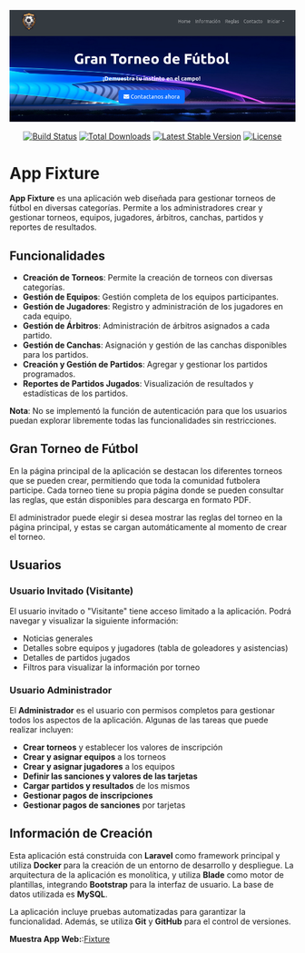 <p align="center">
  <img src="public/img/Torneo_Futbol.png" alt="Logo">
</p>
<p align="center">
<a href="https://github.com/laravel/framework/actions"><img src="https://github.com/laravel/framework/workflows/tests/badge.svg" alt="Build Status"></a>
<a href="https://packagist.org/packages/laravel/framework"><img src="https://img.shields.io/packagist/dt/laravel/framework" alt="Total Downloads"></a>
<a href="https://packagist.org/packages/laravel/framework"><img src="https://img.shields.io/packagist/v/laravel/framework" alt="Latest Stable Version"></a>
<a href="https://packagist.org/packages/laravel/framework"><img src="https://img.shields.io/packagist/l/laravel/framework" alt="License"></a>
</p>

# App Fixture

**App Fixture** es una aplicación web diseñada para gestionar torneos de fútbol en diversas categorías. Permite a los administradores crear y gestionar torneos, equipos, jugadores, árbitros, canchas, partidos y reportes de resultados.

## Funcionalidades

- **Creación de Torneos**: Permite la creación de torneos con diversas categorías.
- **Gestión de Equipos**: Gestión completa de los equipos participantes.
- **Gestión de Jugadores**: Registro y administración de los jugadores en cada equipo.
- **Gestión de Árbitros**: Administración de árbitros asignados a cada partido.
- **Gestión de Canchas**: Asignación y gestión de las canchas disponibles para los partidos.
- **Creación y Gestión de Partidos**: Agregar y gestionar los partidos programados.
- **Reportes de Partidos Jugados**: Visualización de resultados y estadísticas de los partidos.

**Nota**: No se implementó la función de autenticación para que los usuarios puedan explorar libremente todas las funcionalidades sin restricciones.

## Gran Torneo de Fútbol

En la página principal de la aplicación se destacan los diferentes torneos que se pueden crear, permitiendo que toda la comunidad futbolera participe. Cada torneo tiene su propia página donde se pueden consultar las reglas, que están disponibles para descarga en formato PDF.

El administrador puede elegir si desea mostrar las reglas del torneo en la página principal, y estas se cargan automáticamente al momento de crear el torneo.

## Usuarios

### Usuario Invitado (Visitante)

El usuario invitado o "Visitante" tiene acceso limitado a la aplicación. Podrá navegar y visualizar la siguiente información:

- Noticias generales
- Detalles sobre equipos y jugadores (tabla de goleadores y asistencias)
- Detalles de partidos jugados
- Filtros para visualizar la información por torneo

### Usuario Administrador

El **Administrador** es el usuario con permisos completos para gestionar todos los aspectos de la aplicación. Algunas de las tareas que puede realizar incluyen:

- **Crear torneos** y establecer los valores de inscripción
- **Crear y asignar equipos** a los torneos
- **Crear y asignar jugadores** a los equipos
- **Definir las sanciones y valores de las tarjetas**
- **Cargar partidos y resultados** de los mismos
- **Gestionar pagos de inscripciones**
- **Gestionar pagos de sanciones** por tarjetas

## Información de Creación

Esta aplicación está construida con **Laravel** como framework principal y utiliza **Docker** para la creación de un entorno de desarrollo y despliegue. La arquitectura de la aplicación es monolítica, y utiliza **Blade** como motor de plantillas, integrando **Bootstrap** para la interfaz de usuario. La base de datos utilizada es **MySQL**.

La aplicación incluye pruebas automatizadas para garantizar la funcionalidad. Además, se utiliza **Git** y **GitHub** para el control de versiones.

**Muestra App Web:**:[Fixture](https://fixture.kesug.com/)
